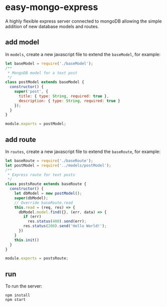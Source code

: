 # easy-mongo-express

A highly flexible express server connected to mongoDB allowing the simple addition of new database models and routes.

## add model

In `models`, create a new javascript file to extend the `baseModel`, for example:

```javascript
let baseModel = require('./baseModel');
/**
 * MongoDB model for a text post
 */
class postModel extends baseModel {
  constructor() {
    super('post', {
      title: { type: String, required: true },
      description: { type: String, required: true }
    });
  }
}

module.exports = postModel;
```

## add route

In `routes`, create a new javascript file to extend the `baseRoute`, for example:

```javascript
let baseRoute = require('./baseRoute');
let postModel = require('../models/postModel');
/**
 * Express route for text posts
 */
class postsRoute extends baseRoute {
  constructor() {
    let dbModel = new postModel();
    super(dbModel);
    // Override baseRoute.read
    this.read = (req, res) => {
      dbModel.model.find({}, (err, data) => {
        if (err)
          res.status(400).send(err);
        res.status(200).send('Hello World!');
      })
    }
    this.init()
  }
}

module.exports = postsRoute;
```

## run

To run the server:

```
npm install
npm start
```